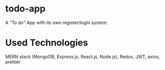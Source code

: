 # todo-app
A "To do" App with its own register/login system.

# Used Technologies
MERN stack (MongoDB, Express.js, React.js, Node.js), Redux, JWT, axios, prettier
